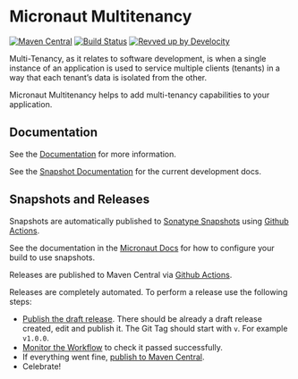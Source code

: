 # Micronaut Multitenancy

[![Maven Central](https://img.shields.io/maven-central/v/io.micronaut.multitenancy/micronaut-multitenancy.svg?label=Maven%20Central)](https://search.maven.org/search?q=g:%22io.micronaut.multitenancy%22%20AND%20a:%22micronaut-multitenancy%22)
[![Build Status](https://github.com/micronaut-projects/micronaut-multitenancy/workflows/Java%20CI/badge.svg)](https://github.com/micronaut-projects/micronaut-multitenancy/actions)
[![Revved up by Develocity](https://img.shields.io/badge/Revved%20up%20by-Develocity-06A0CE?logo=Gradle&labelColor=02303A)](https://ge.micronaut.io/scans)

Multi-Tenancy, as it relates to software development, is when a single instance of an application is used to service multiple clients (tenants) in a way that each tenant’s data is isolated from the other.

Micronaut Multitenancy helps to add multi-tenancy capabilities to your application.

## Documentation

See the [Documentation](https://micronaut-projects.github.io/micronaut-multitenancy/latest/guide/) for more information.

See the [Snapshot Documentation](https://micronaut-projects.github.io/micronaut-multitenancy/snapshot/guide/) for the current development docs.

## Snapshots and Releases

Snapshots are automatically published to [Sonatype Snapshots](https://s01.oss.sonatype.org/content/repositories/snapshots/io/micronaut/) using [Github Actions](https://github.com/micronaut-projects/micronaut-multitenancy/actions).

See the documentation in the [Micronaut Docs](https://docs.micronaut.io/latest/guide/index.html#usingsnapshots) for how to configure your build to use snapshots.

Releases are published to Maven Central via [Github Actions](https://github.com/micronaut-projects/micronaut-multitenancy/actions).

Releases are completely automated. To perform a release use the following steps:

* [Publish the draft release](https://github.com/micronaut-projects/micronaut-multitenancy/releases). There should be already a draft release created, edit and publish it. The Git Tag should start with `v`. For example `v1.0.0`.
* [Monitor the Workflow](https://github.com/micronaut-projects/micronaut-multitenancy/actions?query=workflow%3ARelease) to check it passed successfully.
* If everything went fine, [publish to Maven Central](https://github.com/micronaut-projects/micronaut-multitenancy/actions?query=workflow%3A"Maven+Central+Sync").
* Celebrate!
